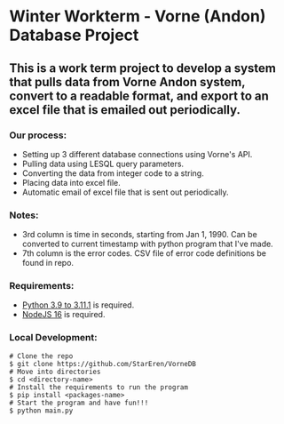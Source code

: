 # Winter Workterm - Vorne (Andon) Database Project


## This is a work term project to develop a system that pulls data from Vorne Andon system, convert to a readable format, and export to an excel file that is emailed out periodically.   

### Our process:

- Setting up 3 different database connections using Vorne's API.
- Pulling data using LESQL query parameters.
- Converting the data from integer code to a string.
- Placing data into excel file.
- Automatic email of excel file that is sent out periodically.

### Notes:

- 3rd column is time in seconds, starting from Jan 1, 1990. Can be converted to current timestamp with python program that I've made.
- 7th column is the error codes. CSV file of error code definitions be found in repo.

### Requirements:

- [Python 3.9 to 3.11.1](https://www.python.org/downloads/release/python-3111/) is required.
- [NodeJS 16](https://nodejs.org/en/download/) is required.

### Local Development:

```
# Clone the repo
$ git clone https://github.com/StarEren/VorneDB
# Move into directories
$ cd <directory-name>
# Install the requirements to run the program
$ pip install <packages-name>
# Start the program and have fun!!!
$ python main.py
```
